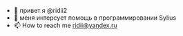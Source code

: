 - 👋 привет я  @ridii2
- 👀 меня интерсует помощь в программировании  Sylius
- 📫 How to reach me ridii@yandex.ru


<!---
ridii2/ridii2 is a ✨ special ✨ repository because its `README.md` (this file) appears on your GitHub profile.
You can click the Preview link to take a look at your changes.
--->
